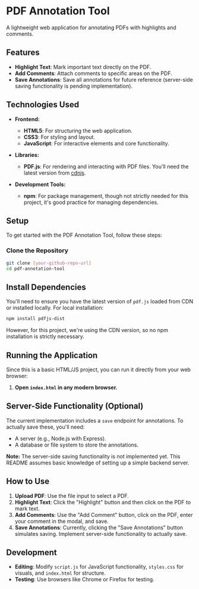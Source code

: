 # PDF Annotation Tool

A lightweight web application for annotating PDFs with highlights and comments.

## Features

- **Highlight Text**: Mark important text directly on the PDF.
- **Add Comments**: Attach comments to specific areas on the PDF.
- **Save Annotations**: Save all annotations for future reference (server-side saving functionality is pending implementation).

## Technologies Used

- **Frontend:**
  - **HTML5**: For structuring the web application.
  - **CSS3**: For styling and layout.
  - **JavaScript**: For interactive elements and core functionality.

- **Libraries:**
  - **PDF.js**: For rendering and interacting with PDF files. You'll need the latest version from [cdnjs](https://cdnjs.com/libraries/pdf.js).

- **Development Tools:**
  - **npm**: For package management, though not strictly needed for this project, it's good practice for managing dependencies.

## Setup

To get started with the PDF Annotation Tool, follow these steps:

### Clone the Repository

```bash
git clone [your-github-repo-url]
cd pdf-annotation-tool
```
## Install Dependencies

You'll need to ensure you have the latest version of `pdf.js` loaded from CDN or installed locally. For local installation:

```bash
npm install pdfjs-dist
```
However, for this project, we're using the CDN version, so no npm installation is strictly necessary.

## Running the Application

Since this is a basic HTML/JS project, you can run it directly from your web browser:

1. **Open `index.html` in any modern browser.**

## Server-Side Functionality (Optional)

The current implementation includes a `save` endpoint for annotations. To actually save these, you'll need:

- A server (e.g., Node.js with Express).
- A database or file system to store the annotations.

**Note:** The server-side saving functionality is not implemented yet. This README assumes basic knowledge of setting up a simple backend server.

## How to Use

1. **Upload PDF**: Use the file input to select a PDF.
2. **Highlight Text**: Click the "Highlight" button and then click on the PDF to mark text.
3. **Add Comments**: Use the "Add Comment" button, click on the PDF, enter your comment in the modal, and save.
4. **Save Annotations**: Currently, clicking the "Save Annotations" button simulates saving. Implement server-side functionality to actually save.

## Development

- **Editing**: Modify `script.js` for JavaScript functionality, `styles.css` for visuals, and `index.html` for structure.
- **Testing**: Use browsers like Chrome or Firefox for testing.
